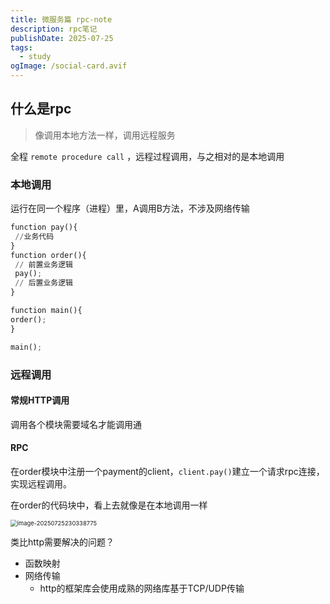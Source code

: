 ```yaml
---
title: 微服务篇 rpc-note
description: rpc笔记
publishDate: 2025-07-25
tags:
  - study
ogImage: /social-card.avif
---
```


## 什么是rpc

> 像调用本地方法一样，调用远程服务

全程 `remote procedure call` ，远程过程调用，与之相对的是本地调用



### 本地调用

运行在同一个程序（进程）里，A调用B方法，不涉及网络传输

```python
function pay(){
 //业务代码
}
function order(){
 // 前置业务逻辑
 pay();
 // 后置业务逻辑
}

function main(){
order();
}

main();
```



### 远程调用

#### 常规HTTP调用

调用各个模块需要域名才能调用通



#### RPC

在order模块中注册一个payment的client，`client.pay()`建立一个请求rpc连接，实现远程调用。

在order的代码块中，看上去就像是在本地调用一样

<img src="https://pub-2922618b298540fba9bd5a8f8500b762.r2.dev/image-20250725230338775.png" alt="image-20250725230338775" style="zoom:67%;" />

类比http需要解决的问题？

- 函数映射
- 网络传输
  - http的框架库会使用成熟的网络库基于TCP/UDP传输



